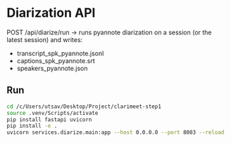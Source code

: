 # Diarization API

POST /api/diarize/run → runs pyannote diarization on a session (or the latest session) and writes:
- transcript_spk_pyannote.jsonl
- captions_spk_pyannote.srt
- speakers_pyannote.json

## Run

```bash
cd /c/Users/utsav/Desktop/Project/clarimeet-step1
source .venv/Scripts/activate
pip install fastapi uvicorn
pip install -e .
uvicorn services.diarize.main:app --host 0.0.0.0 --port 8003 --reload
